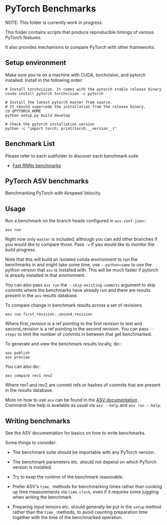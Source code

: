 # PyTorch Benchmarks

NOTE: This folder is currently work in progress.

This folder contains scripts that produce reproducible timings of various PyTorch features.

It also provides mechanisms to compare PyTorch with other frameworks.

## Setup environment
Make sure you're on a machine with CUDA, torchvision, and pytorch installed. Install in the following order:
```
# Install torchvision. It comes with the pytorch stable release binary
conda install pytorch torchvision -c pytorch

# Install the latest pytorch master from source.
# It should supercede the installation from the release binary.
cd $PYTORCH_HOME
python setup.py build develop

# Check the pytorch installation version
python -c "import torch; print(torch.__version__)"
```

## Benchmark List

Please refer to each subfolder to discover each benchmark suite

* [Fast RNNs benchmarks](fastrnns/README.md)



## PyTorch ASV benchmarks

Benchmarking PyTorch with Airspeed Velocity.


Usage
-----

Run a benchmark on the branch heads configured in `asv.conf.json`::

    asv run

Right now only `master` is included, although you can add other branches
if you would like to compare those. Pass `-v` if you would like to monitor
the build progress.

Note that this will build an isolated conda environment to run the
benchmarks in and might take some time, use `--python=same` to use the
python version that `asv` is installed with. This will be much faster if
pytorch is already installed in that environment.

You can also pass `asv run` the `--skip-existing-commits` argument to
skip commits where the benchmarks have already run and there are results
present in the `asv` results database.

To compare change in benchmark results across a set of revisions

    asv run first_revision..second_revision

Where first_revision is a ref pointing to the first revision to test and
second_revision is a ref pointing to the second revision. You can pass
`--steps` to limit the number of commits in between that get benchmarked.

To generate and view the benchmark results locally, do::

    asv publish
    asv preview

You can also do::

    asv compare rev1 rev2

Where rev1 and rev2 are commit refs or hashes of commits that are
present in the results database.

More on how to use ``asv`` can be found in the [ASV
documentation](https://asv.readthedocs.io).  Command-line help is
available as usual via `asv --help` and `asv run --help`.

Writing benchmarks
------------------

See the ASV documentation for basics on how to write benchmarks.

Some things to consider:

- The benchmark suite should be importable with any PyTorch version.

- The benchmark parameters etc. should not depend on which PyTorch version
  is installed.

- Try to keep the runtime of the benchmark reasonable.

- Prefer ASV's `time_` methods for benchmarking times rather than cooking up
  time measurements via `time.clock`, even if it requires some juggling when
  writing the benchmark.

- Preparing input tensors etc. should generally be put in the `setup` method
  rather than the `time_` methods, to avoid counting preparation time together
  with the time of the benchmarked operation.
